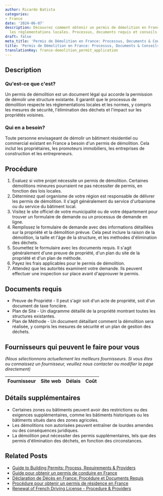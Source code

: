 ```yaml
---
author: Ricardo Batista
categories:
- France
date: '2024-06-07'
description: Découvrez comment obtenir un permis de démolition en France pour respecter
  les réglementations locales. Processus, documents requis et conseils utiles.
draft: false
meta_title: 'Permis de Démolition en France: Processus, Documents & Conseils'
title: 'Permis de Démolition en France: Processus, Documents & Conseils'
translationKey: france-demolition_permit_application
---
```


## Description
### Qu'est-ce que c'est?
Un permis de démolition est un document légal qui accorde la permission de démolir une structure existante. Il garantit que le processus de démolition respecte les réglementations locales et les normes, y compris les mesures de sécurité, l'élimination des déchets et l'impact sur les propriétés voisines.

### Qui en a besoin?
Toute personne envisageant de démolir un bâtiment résidentiel ou commercial existant en France a besoin d'un permis de démolition. Cela inclut les propriétaires, les promoteurs immobiliers, les entreprises de construction et les entrepreneurs.

## Procédure
1. Évaluez si votre projet nécessite un permis de démolition. Certaines démolitions mineures pourraient ne pas nécessiter de permis, en fonction des lois locales.
2. Déterminez quel organisme de votre région est responsable de délivrer les permis de démolition. Il s'agit généralement du service d'urbanisme ou du service du bâtiment local.
3. Visitez le site officiel de votre municipalité ou de votre département pour trouver un formulaire de demande ou un processus de demande en ligne.
4. Remplissez le formulaire de demande avec des informations détaillées sur la propriété et la démolition prévue. Cela peut inclure la raison de la démolition, la taille et l'âge de la structure, et les méthodes d'élimination des déchets.
5. Soumettez le formulaire avec les documents requis. Il s'agit généralement d'une preuve de propriété, d'un plan du site de la propriété et d'un plan de méthode.
6. Payez les frais applicables pour le permis de démolition.
7. Attendez que les autorités examinent votre demande. Ils peuvent effectuer une inspection sur place avant d'approuver le permis.

## Documents requis
* Preuve de Propriété - Il peut s'agir soit d'un acte de propriété, soit d'un document de taxe foncière.
* Plan de Site - Un diagramme détaillé de la propriété montrant toutes les structures existantes.
* Plan de Méthode - Un document détaillant comment la démolition sera réalisée, y compris les mesures de sécurité et un plan de gestion des déchets.

## Fournisseurs qui peuvent le faire pour vous

_(Nous sélectionnons actuellement les meilleurs fournisseurs. Si vous êtes ou connaissez un fournisseur, veuillez nous contacter ou modifier la page directement)_

| Fournisseur     |     Site web    |     Délais       |       Coût       |
| :-------------: | :-------------: |  :-------------: | :-------------: |

## Détails supplémentaires
* Certaines zones ou bâtiments peuvent avoir des restrictions ou des exigences supplémentaires, comme les bâtiments historiques ou les bâtiments situés dans des zones agricoles.
* Les démolitions non autorisées peuvent entraîner de lourdes amendes ou des conséquences juridiques.
* La démolition peut nécessiter des permis supplémentaires, tels que des permis d'élimination des déchets, en fonction des circonstances.
## Related Posts

- [Guide to Building Permits: Process, Requirements & Providers](https://tramitit.com/fr/guides/france/demande_de_permis_de_construire/)
- [Guide pour obtenir un permis de conduire en France](https://tramitit.com/fr/guides/france/demande_de_permis_de_conduire/)
- [Déclaration de Décès en France: Procédure et Documents Requis](https://tramitit.com/fr/guides/france/declaration_de_deces/)
- [Procédure pour obtenir un permis de résidence en France](https://tramitit.com/fr/guides/france/demande_de_carte_de_sejour/)
- [Renewal of French Driving License - Procedure & Providers](https://tramitit.com/fr/guides/france/renouvellement_de_permis_de_conduire/)